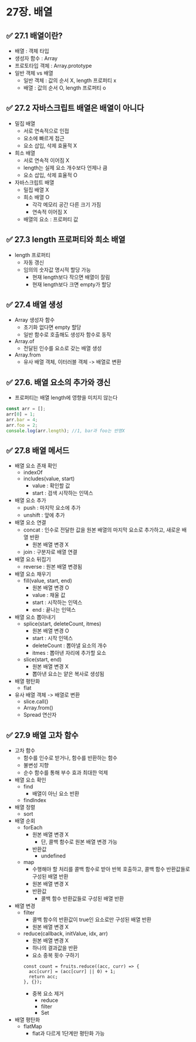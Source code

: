 # 27장. 배열
## ✅ 27.1 배열이란?
- 배열 : 객체 타입
- 생성자 함수 : Array
- 프로토타입 객체 : Array.prototype
- 일반 객체 vs 배열
  - 일반 객체 : 값의 순서 X, length 프로퍼티 x
  - 배열 : 값의 순서 O, length 프로퍼티 o

## ✅ 27.2 자바스크립트 배열은 배열이 아니다
- 밀집 배열
  - 서로 연속적으로 인접
  - 요소에 빠르게 접근
  - 요소 삽입, 삭제 효율적 X
- 희소 배열
  - 서로 연속적 이어짐 X
  - length는 실제 요소 개수보다 언제나 큼
  - 요소 삽입, 삭제 효율적 O
- 자바스크립트 배열
  - 밀집 배열 X
  - 희소 배열 O
    - 각각 메모리 공간 다른 크기 가짐 
    - 연속적 이어짐 X
  - 배열의 요소 : 프로퍼티 값

## ✅ 27.3 length 프로퍼티와 희소 배열
- length 프로퍼티
  - 자동 갱신
  - 임의의 숫자값 명시적 할당 가능
    - 현재 length보다 작으면 배열이 잘림
    - 현재 length보다 크면 empty가 할당

## ✅ 27.4 배열 생성
- Array 생성자 함수
  - 초기화 없다면 empty 할당
  - 일반 함수로 호출해도 생성자 함수로 동작
- Array.of
  - 전달된 인수를 요소로 갖는 배열 생성
- Array.from
  - 유사 배열 객체, 이터러블 객체 -> 배열로 변환

## ✅ 27.6. 배열 요소의 추가와 갱신
- 프로퍼티는 배열 length에 영향을 미치지 않는다
```jsx
const arr = [];
arr[0] = 1;
arr.bar = 4;
arr.foo = 2;
console.log(arr.length); //1, bar과 foo는 반영X
```

## ✅ 27.8 배열 메서드
- 배열 요소 존재 확인
  - indexOf
  - includes(value, start) 
    - value : 확인할 값
    - start : 검색 시작하는 인덱스
- 배열 요소 추가
  - push : 마지막 요소에 추가
  - unshift : 앞에 추가
- 배열 요소 연결
  - concat : 인수로 전달한 값을 원본 배열의 마지막 요소로 추가하고, 새로운 배열 반환
    - 원본 배열 변경 X
  - join : 구분자로 배열 연결
- 배열 요소 뒤집기
  - reverse : 원본 배열 변경됨
- 배열 요소 채우기
  - fill(value, start, end)
    - 원본 배열 변경 O
    - value : 채울 값
    - start : 시작하는 인덱스
    - end : 끝나는 인덱스
- 배열 요소 뽑아내기
  - splice(start, deleteCount, itmes)
    - 원본 배열 변경 O
    - start : 시작 인덱스
    - deleteCount : 뽑아낼 요소의 개수
    - itmes : 뽑아낸 자리에 추가할 요소
  - slice(start, end)
    - 원본 배열 변경 X
    - 뽑아낸 요소는 얕은 복사로 생성됨
- 배열 평탄화
  - flat
- 유사 배열 객체 -> 배열로 변환
  - slice.call()
  - Array.from()
  - Spread 연산자

## ✅ 27.9 배열 고차 함수
- 고차 함수
  - 함수를 인수로 받거나, 함수를 반환하는 함수
  - 불변성 지향
  - 순수 함수를 통해 부수 효과 최대한 억제
- 배열 요소 확인
  - find
    - 배열이 아닌 요소 반환
  - findIndex
- 배열 정렬
  - sort
- 배열 순회
  - forEach
    - 원본 배열 변경 X
      - 단, 콜백 함수로 원본 배열 변경 가능
    - 반환값
      - undefined
  - map 
    - 수행해야 할 처리를 콜백 함수로 받아 반복 호출하고, 콜백 함수 반환값들로 구성된 배열 반환
    - 원본 배열 변경 X
    - 반환값
      - 콜백 함수 반환값들로 구성된 배열 반환
- 배열 변경
  - filter
    - 콜백 함수의 반환값이 true인 요소로만 구성된 배열 반환
    - 원본 배열 변경 X
  - reduce(callback, initValue, idx, arr)
    - 원본 배열 변경 X
    - 하나의 결과값을 반환
    - 요소 중복 횟수 구하기
    ```JSX
    const count = fruits.reduce((acc, curr) => {
      acc[curr] = (acc[curr] || 0) + 1;
      return acc;
    }, {});
    ```
    - 중복 요소 제거
      - reduce
      - filter
      - Set
- 배열 평탄화
  - flatMap
    - flat과 다르게 1단계만 평탄화 가능


